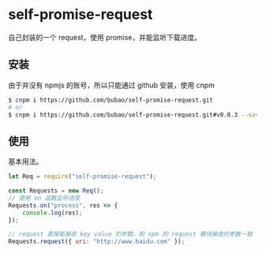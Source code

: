 # self-promise-request

自己封装的一个 request，使用 promise，并能监听下载进度。

## 安装

由于并没有 npmjs 的账号，所以只能通过 github 安装，使用 cnpm

```sh
$ cnpm i https://github.com/bubao/self-promise-request.git
# or
$ cnpm i https://github.com/bubao/self-promise-request.git#v0.0.3 --save
```

## 使用

基本用法。

```js
let Req = require("self-promise-request");

const Requests = new Req();
// 使用 on 函数监听进度
Requests.on("process", res => {
    console.log(res);
});

// request 直接能接收 key value 的参数，和 npm 的 request 模块接收的参数一致
Requests.request({ uri: "http://www.baidu.com" });
```
